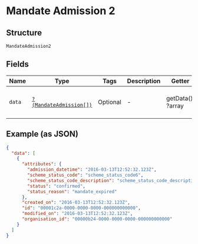 
# Mandate Admission 2

## Structure

`MandateAdmission2`

## Fields

| Name | Type | Tags | Description | Getter | Setter |
|  --- | --- | --- | --- | --- | --- |
| `data` | [`?(MandateAdmission[])`](../../doc/models/mandate-admission.md) | Optional | - | getData(): ?array | setData(?array data): void |

## Example (as JSON)

```json
{
  "data": [
    {
      "attributes": {
        "admission_datetime": "2016-03-13T12:52:32.123Z",
        "scheme_status_code": "scheme_status_code6",
        "scheme_status_code_description": "scheme_status_code_description4",
        "status": "confirmed",
        "status_reason": "mandate_expired"
      },
      "created_on": "2016-03-13T12:52:32.123Z",
      "id": "00001c2a-0000-0000-0000-000000000000",
      "modified_on": "2016-03-13T12:52:32.123Z",
      "organisation_id": "00000b24-0000-0000-0000-000000000000"
    }
  ]
}
```

